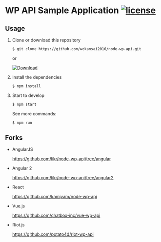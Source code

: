 # WP API Sample Application [![license](https://img.shields.io/github/license/wckansai2016/node-wp-api.svg)](https://github.com/wckansai2016/node-wp-api/blob/master/LICENSE)

## Usage

1. Clone or download this repository

    ```bash
    $ git clone https://github.com/wckansai2016/node-wp-api.git
    ```

    or

    [![Download](https://img.shields.io/badge/Download-v1.0.0-brightgreen.svg)](https://github.com/wckansai2016/node-wp-api/archive/master.zip)

2. Install the dependencies

    ```bash
    $ npm install
    ```

3. Start to develop

    ```bash
    $ npm start
    ```

    See more commands:

    ```bash
    $ npm run
    ```

## Forks

- AngularJS

    https://github.com/likr/node-wp-api/tree/angular

- Angular 2

    https://github.com/likr/node-wp-api/tree/angular2

- React

    https://github.com/kamiyam/node-wp-api

- Vue.js

    https://github.com/chatbox-inc/vue-wp-api

- Riot.js

    https://github.com/potato4d/riot-wp-api




